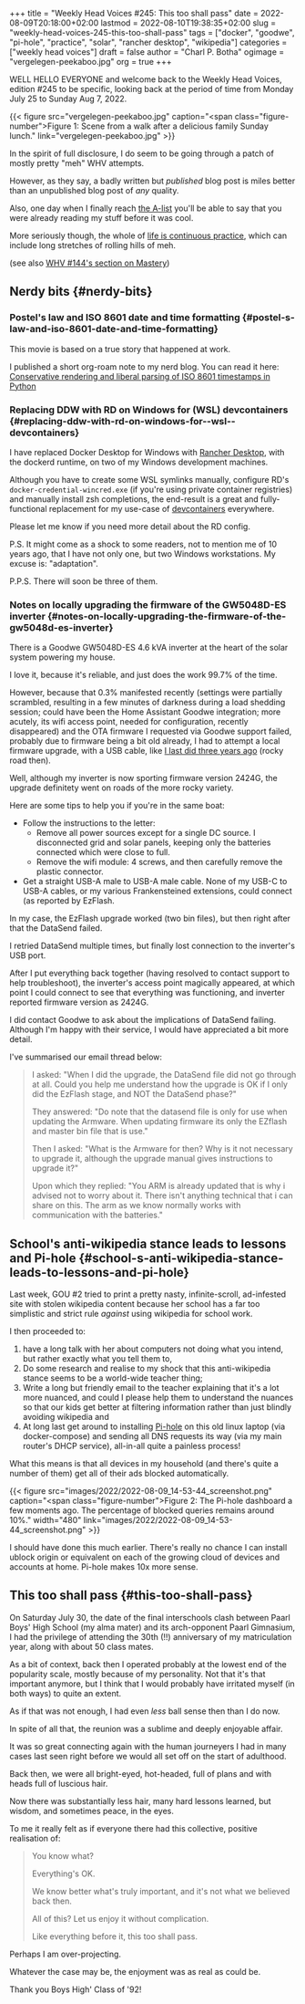 +++
title = "Weekly Head Voices #245: This too shall pass"
date = 2022-08-09T20:18:00+02:00
lastmod = 2022-08-10T19:38:35+02:00
slug = "weekly-head-voices-245-this-too-shall-pass"
tags = ["docker", "goodwe", "pi-hole", "practice", "solar", "rancher desktop", "wikipedia"]
categories = ["weekly head voices"]
draft = false
author = "Charl P. Botha"
ogimage = "vergelegen-peekaboo.jpg"
org = true
+++

WELL HELLO EVERYONE and welcome back to the Weekly Head Voices, edition #245 to
be specific, looking back at the period of time from Monday July 25 to Sunday
Aug 7, 2022.

{{< figure src="vergelegen-peekaboo.jpg" caption="<span class=\"figure-number\">Figure 1: </span>Scene from a walk after a delicious family Sunday lunch." link="vergelegen-peekaboo.jpg" >}}

In the spirit of full disclosure, I do seem to be going through a patch of
mostly pretty "meh" WHV attempts.

However, as they say, a badly written but _published_ blog post is miles better
than an unpublished blog post of _any_ quality.

Also, one day when I finally reach [the A-list](/2017/06/11/weekly-head-voices-122/) you'll be able to say that you
were already reading my stuff before it was cool.

More seriously though, the whole of [life is continuous practice](/2018/02/25/weekly-head-voices-133-onder-in-my-whiskeyglas/#life-is-continuous-practice), which can
include long stretches of rolling hills of meh.

(see also [WHV #144's section on Mastery](/2018/06/03/weekly-head-voices-144-eternal-learner/#mastery))


## Nerdy bits {#nerdy-bits}


### Postel's law and ISO 8601 date and time formatting {#postel-s-law-and-iso-8601-date-and-time-formatting}

This movie is based on a true story that happened at work.

I published a short org-roam note to my nerd blog. You can read it here:
[Conservative rendering and liberal parsing of ISO 8601 timestamps in Python](https://vxlabs.com/2022/08/05/conservative-rendering-and-liberal-parsing-of-iso-8601-timestamps-in-python/)


### Replacing DDW with RD on Windows for (WSL) devcontainers {#replacing-ddw-with-rd-on-windows-for--wsl--devcontainers}

I have replaced Docker Desktop for Windows with [Rancher Desktop](https://rancherdesktop.io/), with the
dockerd runtime, on two of my Windows development machines.

Although you have to create some WSL symlinks manually, configure RD's
`docker-credential-wincred.exe` (if you're using private container registries)
and manually install zsh completions, the end-result is a great and
fully-functional replacement for my use-case of [devcontainers](https://containers.dev/) everywhere.

Please let me know if you need more detail about the RD config.

P.S. It might come as a shock to some readers, not to mention me of 10 years
ago, that I have not only one, but two Windows workstations. My excuse is:
"adaptation".

P.P.S. There will soon be three of them.


### Notes on locally upgrading the firmware of the GW5048D-ES inverter {#notes-on-locally-upgrading-the-firmware-of-the-gw5048d-es-inverter}

There is a Goodwe GW5048D-ES 4.6 kVA inverter at the heart of the solar system powering my house.

I love it, because it's reliable, and just does the work 99.7% of the time.

However, because that 0.3% manifested recently (settings were partially
scrambled, resulting in a few minutes of darkness during a load shedding
session; could have been the Home Assistant Goodwe integration; more acutely,
its wifi access point, needed for configuration, recently disappeared) and the
OTA firmware I requested via Goodwe support failed, probably due to firmware
being a bit old already, I had to attempt a local firmware upgrade, with a USB
cable, like [I last did three years ago](/2019/07/17/weekly-head-voices-173-i-know/#bullet-list-of-miscellany-blom) (rocky road then).

Well, although my inverter is now sporting firmware version 2424G, the upgrade
definitety went on roads of the more rocky variety.

Here are some tips to help you if you're in the same boat:

-   Follow the instructions to the letter:
    -   Remove all power sources except for a single DC source. I disconnected grid
        and solar panels, keeping only the batteries connected which were close to
        full.
    -   Remove the wifi module: 4 screws, and then carefully remove the plastic
        connector.
-   Get a straight USB-A male to USB-A male cable. None of my USB-C to USB-A
    cables, or my various Frankensteined extensions, could connect (as reported
    by EzFlash.

In my case, the EzFlash upgrade worked (two bin files), but then right after
that the DataSend failed.

I retried DataSend multiple times, but finally lost connection to the
inverter's USB port.

After I put everything back together (having resolved to contact support to
help troubleshoot), the inverter's access point magically appeared, at which
point I could connect to see that everything was functioning, and inverter
reported firmware version as 2424G.

I did contact Goodwe to ask about the implications of DataSend
failing. Although I'm happy with their service, I would have appreciated a bit
more detail.

I've summarised our email thread below:

> I asked: "When I did the upgrade, the DataSend file did not go through at
> all. Could you help me understand how the upgrade is OK if I only did the
> EzFlash stage, and NOT the DataSend phase?"
>
> They answered: "Do note that the datasend file is only for use when updating
> the Armware. When updating firmware its only the EZflash and master bin file
> that is use."
>
> Then I asked: "What is the Armware for then? Why is it not necessary to upgrade
> it, although the upgrade manual gives instructions to upgrade it?"
>
> Upon which they replied: "You ARM is already updated that is why i advised not
> to worry about it. There isn't anything technical that i can share on this. The
> arm as we know normally works with communication with the batteries."


## School's anti-wikipedia stance leads to lessons and Pi-hole {#school-s-anti-wikipedia-stance-leads-to-lessons-and-pi-hole}

Last week, GOU #2 tried to print a pretty nasty, infinite-scroll, ad-infested
site with stolen wikipedia content because her school has a far too simplistic
and strict rule _against_ using wikipedia for school work.

I then proceeded to:

1.  have a long talk with her about computers not doing what you intend, but
    rather exactly what you tell them to,
2.  Do some research and realise to my shock that this anti-wikipedia stance
    seems to be a world-wide teacher thing;
3.  Write a long but friendly email to the teacher explaining that it's a lot
    more nuanced, and could I please help them to understand the nuances so that
    our kids get better at filtering information rather than just blindly
    avoiding wikipedia and
4.  At long last get around to installing [Pi-hole](https://pi-hole.net/) on this old linux laptop (via
    docker-compose) and sending all DNS requests its way (via my main router's
    DHCP service), all-in-all quite a painless process!

What this means is that all devices in my household (and there's quite a number
of them) get all of their ads blocked automatically.

{{< figure src="images/2022/2022-08-09_14-53-44_screenshot.png" caption="<span class=\"figure-number\">Figure 2: </span>The Pi-hole dashboard a few moments ago. The percentage of blocked queries remains around 10%." width="480" link="images/2022/2022-08-09_14-53-44_screenshot.png" >}}

I should have done this much earlier. There's really no chance I can install
ublock origin or equivalent on each of the growing cloud of devices and
accounts at home. Pi-hole makes 10x more sense.


## This too shall pass {#this-too-shall-pass}

On Saturday July 30, the date of the final interschools clash between Paarl
Boys' High School (my alma mater) and its arch-opponent Paarl Gimnasium, I had
the privilege of attending the 30th (!!) anniversary of my matriculation year,
along with about 50 class mates.

As a bit of context, back then I operated probably at the lowest end of the
popularity scale, mostly because of my personality. Not that it's that
important anymore, but I think that I would probably have irritated myself (in
both ways) to quite an extent.

As if that was not enough, I had even _less_ ball sense then than I do now.

In spite of all that, the reunion was a sublime and deeply enjoyable affair.

It was so great connecting again with the human journeyers I had in many cases
last seen right before we would all set off on the start of adulthood.

Back then, we were all bright-eyed, hot-headed, full of plans and with heads
full of luscious hair.

Now there was substantially less hair, many hard lessons learned, but wisdom,
and sometimes peace, in the eyes.

To me it really felt as if everyone there had this collective, positive
realisation of:

> You know what?
>
> Everything's OK.
>
> We know better what's truly important, and it's not what we believed back then.
>
> All of this? Let us enjoy it without complication.
>
> Like everything before it, this too shall pass.

Perhaps I am over-projecting.

Whatever the case may be, the enjoyment was as real as could be.

Thank you Boys High' Class of '92!
